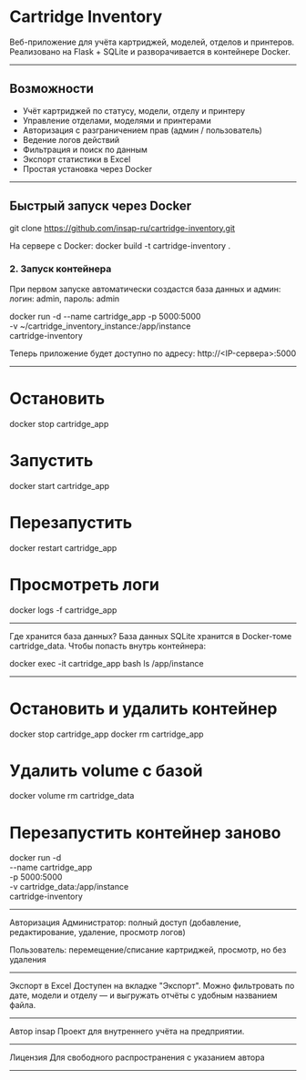 #  Cartridge Inventory

Веб-приложение для учёта картриджей, моделей, отделов и принтеров. Реализовано на Flask + SQLite и разворачивается в контейнере Docker.

------------------------------------------------------------

##  Возможности

- Учёт картриджей по статусу, модели, отделу и принтеру
- Управление отделами, моделями и принтерами
- Авторизация с разграничением прав (админ / пользователь)
- Ведение логов действий
- Фильтрация и поиск по данным
- Экспорт статистики в Excel
- Простая установка через Docker


-------------------------------------------------------------

##  Быстрый запуск через Docker

git clone https://github.com/insap-ru/cartridge-inventory.git

На сервере с Docker:
docker build -t cartridge-inventory .


### 2. Запуск контейнера
При первом запуске автоматически создастся база данных и админ:
логин: admin, пароль: admin

docker run -d --name cartridge_app -p 5000:5000 \
  -v ~/cartridge_inventory_instance:/app/instance \
  cartridge-inventory

  
Теперь приложение будет доступно по адресу:
 http://<IP-сервера>:5000

-------------------------------------------------------------

# Остановить
docker stop cartridge_app

# Запустить
docker start cartridge_app

# Перезапустить
docker restart cartridge_app

# Просмотреть логи
docker logs -f cartridge_app

-------------------------------------------------------------

Где хранится база данных?
База данных SQLite хранится в Docker-томе cartridge_data.
Чтобы попасть внутрь контейнера:

docker exec -it cartridge_app bash
ls /app/instance

-------------------------------------------------------------

# Остановить и удалить контейнер
docker stop cartridge_app
docker rm cartridge_app

# Удалить volume с базой
docker volume rm cartridge_data

# Перезапустить контейнер заново
docker run -d \
  --name cartridge_app \
  -p 5000:5000 \
  -v cartridge_data:/app/instance \
  cartridge-inventory

--------------------------------------------------------------

Авторизация
Администратор: полный доступ (добавление, редактирование, удаление, просмотр логов)

Пользователь: перемещение/списание картриджей, просмотр, но без удаления

---------------------------------------------------------------

 Экспорт в Excel
Доступен на вкладке "Экспорт".
Можно фильтровать по дате, модели и отделу — и выгружать отчёты с удобным названием файла.

----------------------------------------------------------------

 Автор
insap
Проект для внутреннего учёта на предприятии.

----------------------------------------------------------------

 Лицензия
Для свободного распространения с указанием автора

----------------------------------------------------------------
